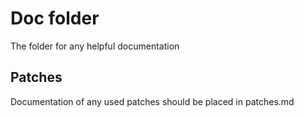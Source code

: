 # Doc folder
The folder for any helpful documentation

## Patches
Documentation of any used patches should be placed in patches.md